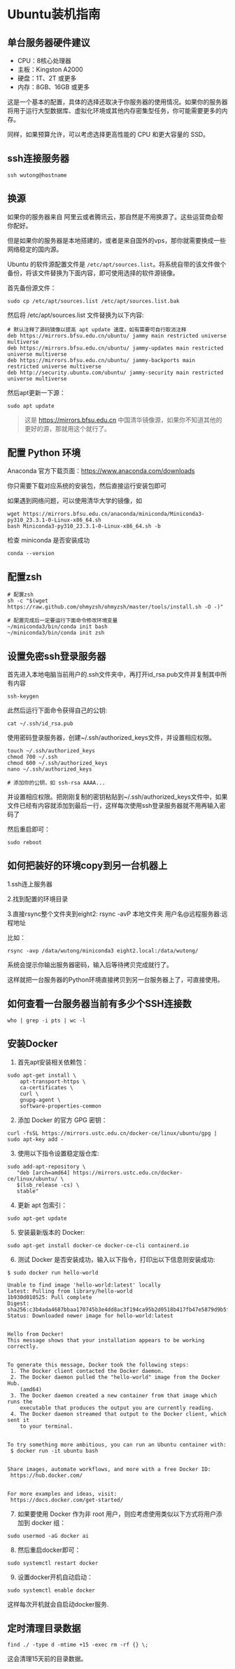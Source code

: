 # Ubuntu装机指南

## 单台服务器硬件建议

* CPU：8核心处理器
* 主板：Kingston A2000
* 硬盘：1T、2T 或更多
* 内存：8GB、16GB 或更多

这是一个基本的配置，具体的选择还取决于你服务器的使用情况。如果你的服务器将用于运行大型数据库、虚拟化环境或其他内存密集型任务，你可能需要更多的内存。

同样，如果预算允许，可以考虑选择更高性能的 CPU 和更大容量的 SSD。

## ssh连接服务器

```shell
ssh wutong@hostname
```

## 换源

如果你的服务器来自 阿里云或者腾讯云，那自然是不用换源了。这些运营商会帮你配好。

但是如果你的服务器是本地搭建的，或者是来自国外的vps，那你就需要换成一些网络稳定的国内源。

Ubuntu 的软件源配置文件是 `/etc/apt/sources.list`。将系统自带的该文件做个备份，将该文件替换为下面内容，即可使用选择的软件源镜像。

首先备份源文件：

```shell
sudo cp /etc/apt/sources.list /etc/apt/sources.list.bak
```

然后将 /etc/apt/sources.list 文件替换为以下内容:

```text
# 默认注释了源码镜像以提高 apt update 速度，如有需要可自行取消注释
deb https://mirrors.bfsu.edu.cn/ubuntu/ jammy main restricted universe multiverse
deb https://mirrors.bfsu.edu.cn/ubuntu/ jammy-updates main restricted universe multiverse
deb https://mirrors.bfsu.edu.cn/ubuntu/ jammy-backports main restricted universe multiverse
deb http://security.ubuntu.com/ubuntu/ jammy-security main restricted universe multiverse
```

然后apt更新一下源：

```shell
sudo apt update
```

> 这是 https://mirrors.bfsu.edu.cn 中国清华镜像源，如果你不知道其他的更好的源，那就用这个就行了。

## 配置 Python 环境

Anaconda 官方下载页面：https://www.anaconda.com/downloads

你只需要下载对应系统的安装包，然后直接运行安装包即可

如果遇到网络问题，可以使用清华大学的镜像，如

```shell
wget https://mirrors.bfsu.edu.cn/anaconda/miniconda/Miniconda3-py310_23.3.1-0-Linux-x86_64.sh
bash Miniconda3-py310_23.3.1-0-Linux-x86_64.sh -b
```

检查 miniconda 是否安装成功

```shell
conda --version
```

## 配置zsh

```shell
# 配置zsh
sh -c "$(wget https://raw.github.com/ohmyzsh/ohmyzsh/master/tools/install.sh -O -)"

# 配置完成后一定要运行下面命令修改环境变量
~/miniconda3/bin/conda init bash
~/miniconda3/bin/conda init zsh
```

## 设置免密ssh登录服务器

首先进入本地电脑当前用户的.ssh文件夹中，再打开id_rsa.pub文件并复制其中所有内容

```shell
ssh-keygen
```

此然后运行下面命令获得自己的公钥:

```shell
cat ~/.ssh/id_rsa.pub
```

使用密码登录服务器，创建~/.ssh/authorized_keys文件，并设置相应权限。

```shell
touch ~/.ssh/authorized_keys
chmod 700 ~/.ssh
chmod 600 ~/.ssh/authorized_keys
nano ~/.ssh/authorized_keys

# 添加你的公钥，如 ssh-rsa AAAA...
```

并设置相应权限。把刚刚复制的密钥粘贴到~/.ssh/authorized_keys文件中，如果文件已经有内容就添加到最后一行，这样每次使用ssh登录服务器就不用再输入密码了

然后重启即可：

```shell
sudo reboot
```

## 如何把装好的环境copy到另一台机器上

1.ssh连上服务器

2.找到配置的环境目录

3.直接rsync整个文件夹到eight2: rsync -avP 本地文件夹 用户名@远程服务器:远程地址

比如：

```shell
rsync -avp /data/wutong/miniconda3 eight2.local:/data/wutong/
```

系统会提示你输出服务器密码，输入后等待拷贝完成就行了。

这样就把一台服务器的Python环境直接拷贝到另一台服务器上了，可直接使用。

## 如何查看一台服务器当前有多少个SSH连接数

```shell
who | grep -i pts | wc -l
```

## 安装Docker

1. 首先apt安装相关依赖包：

```shell
sudo apt-get install \
    apt-transport-https \
    ca-certificates \
    curl \
    gnupg-agent \
    software-properties-common
```

2. 添加 Docker 的官方 GPG 密钥：

```shell
curl -fsSL https://mirrors.ustc.edu.cn/docker-ce/linux/ubuntu/gpg | sudo apt-key add -
```

3. 使用以下指令设置稳定版仓库:

```shell
sudo add-apt-repository \
   "deb [arch=amd64] https://mirrors.ustc.edu.cn/docker-ce/linux/ubuntu/ \
   $(lsb_release -cs) \
   stable"
```

4. 更新 apt 包索引：

```shell
sudo apt-get update
```

5. 安装最新版本的 Docker:

```shell
sudo apt-get install docker-ce docker-ce-cli containerd.io
```

6. 测试 Docker 是否安装成功，输入以下指令，打印出以下信息则安装成功:

```text
$ sudo docker run hello-world

Unable to find image 'hello-world:latest' locally
latest: Pulling from library/hello-world
1b930d010525: Pull complete                                                                                                                                  Digest: sha256:c3b4ada4687bbaa170745b3e4dd8ac3f194ca95b2d0518b417fb47e5879d9b5f
Status: Downloaded newer image for hello-world:latest


Hello from Docker!
This message shows that your installation appears to be working correctly.


To generate this message, Docker took the following steps:
 1. The Docker client contacted the Docker daemon.
 2. The Docker daemon pulled the "hello-world" image from the Docker Hub.
    (amd64)
 3. The Docker daemon created a new container from that image which runs the
    executable that produces the output you are currently reading.
 4. The Docker daemon streamed that output to the Docker client, which sent it
    to your terminal.


To try something more ambitious, you can run an Ubuntu container with:
 $ docker run -it ubuntu bash


Share images, automate workflows, and more with a free Docker ID:
 https://hub.docker.com/


For more examples and ideas, visit:
 https://docs.docker.com/get-started/

```

7. 如果要使用 Docker 作为非 root 用户，则应考虑使用类似以下方式将用户添加到 docker 组：

```shell
sudo usermod -aG docker ai
```

8. 然后重启docker即可：

```shell
sudo systemctl restart docker
```

9. 设置docker开机自动启动：

```shell
sudo systemctl enable docker
```

这样每次开机就会自启动docker服务.

## 定时清理目录数据

```shell
find ./ -type d -mtime +15 -exec rm -rf {} \;
```

这会清理15天前的目录数据。